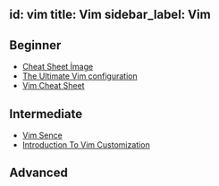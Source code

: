 id: vim
title: Vim
sidebar_label: Vim
---

## Beginner

* [Cheat Sheet İmage](https://i.imgur.com/YLInLlY.png "Cheat Sheet")
* [The Ultimate Vim configuration](https://github.com/amix/vimrc "The Ultimate Vim configuration")
* [Vim Cheat Sheet](https://vim.rtorr.com/ "Vim Cheat Sheet")

## Intermediate
* [Vim Sence](https://github.com/hugolgst/vimsence "Vim Sence")
* [Introduction To Vim Customization](https://www.linode.com/docs/guides/introduction-to-vim-customization/ "Introduction To Vim Customization")


## Advanced
